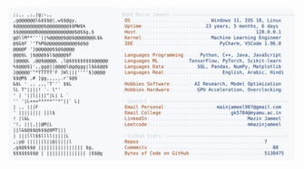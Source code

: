 <picture>
  <source srcset="https://raw.githubusercontent.com/mmazinjameel/mmazinjameel/main/dark_mode.svg?v=1744409356" media="(prefers-color-scheme: dark)">
  <img src="https://raw.githubusercontent.com/mmazinjameel/mmazinjameel/main/light_mode.svg?v=1744409356">
</picture>
